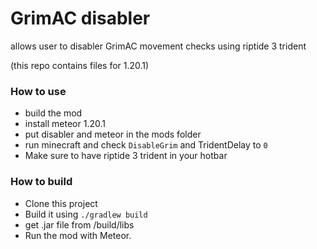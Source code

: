 # GrimAC disabler

allows user to disabler GrimAC movement checks using riptide 3 trident

(this repo contains files for 1.20.1)

### How to use 
- build the mod
- install meteor 1.20.1
- put disabler and meteor in the mods folder
- run minecraft and check `DisableGrim` and TridentDelay to `0`
- Make sure to have riptide 3 trident in your hotbar



### How to build
- Clone this project
- Build it using `./gradlew build`
- get .jar file from /build/libs
- Run the mod with Meteor.
